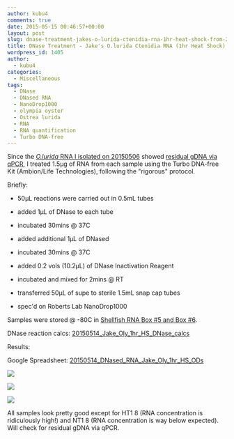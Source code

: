 ```yaml
---
author: kubu4
comments: true
date: 2015-05-15 00:46:57+00:00
layout: post
slug: dnase-treatment-jakes-o-lurida-ctenidia-rna-1hr-heat-shock-from-20150506
title: DNase Treatment - Jake's O.lurida Ctenidia RNA (1hr Heat Shock) from 20150506
wordpress_id: 1405
author:
  - kubu4
categories:
  - Miscellaneous
tags:
  - DNase
  - DNased RNA
  - NanoDrop1000
  - olympia oyster
  - Ostrea lurida
  - RNA
  - RNA quantification
  - Turbo DNA-free
---
```


Since the [_O.lurida_ RNA I isolated on 20150506](2015/05/06/rna-isolation-jakes-o-lurida-ctenidia-1hr-heat-stress-from-20150422.html) showed [residual gDNA via qPCR](2015/05/12/qpcr-jake-o-lurida-ctenidia-rna-heat-shock-samples-from-20150506.html), I treated 1.5μg of RNA from each sample using the Turbo DNA-free Kit (Ambion/Life Technologies), following the "rigorous" protocol.

Briefly:




    
  * 50μL reactions were carried out in 0.5mL tubes

    
  * added 1μL of DNase to each tube

    
  * incubated 30mins @ 37C

    
  * added additional 1μL of DNased

    
  * incubated 30mins @ 37C

    
  * added 0.2 vols (10.2μL) of DNase Inactivation Reagent

    
  * incubated and mixed for 2mins @ RT

    
  * transferred 50μL of supe to sterile 1.5mL snap cap tubes

    
  * spec'd on Roberts Lab NanoDrop1000



Samples were stored @ -80C in [Shellfish RNA Box #5 and Box #6](httpss://docs.google.com/spreadsheet/ccc?key=0AmS_90rPaQMzcHdyU1d0MDVMLWpaTWdadnJSd0M4UUE&usp=sharing).

DNase reaction calcs: [20150514_Jake_Oly_1hr_HS_DNase_calcs](httpss://docs.google.com/spreadsheets/d/1KS3tJand0vKSs6ZJk9t-hChZYmM0--RhcXiR8gDOlYo/edit?usp=sharing)







Results:

Google Spreadsheet: [20150514_DNased_RNA_Jake_Oly_1hr_HS_ODs](httpss://docs.google.com/spreadsheets/d/1qzfmdoxPG6nP3F5jB23QSREy1S72FxnBW8jwSdxqjZE/edit?usp=sharing)



[![](https://eagle.fish.washington.edu/Arabidopsis/20150514_DNased_RNA_Jake_oly_1hr_HS_ODs.JPG)](http://eagle.fish.washington.edu/Arabidopsis/20150514_DNased_RNA_Jake_oly_1hr_HS_ODs.JPG)



[![](https://eagle.fish.washington.edu/Arabidopsis/20150514_DNased_RNA_Jake_oly_1hr_HS_plots_01.JPG)](http://eagle.fish.washington.edu/Arabidopsis/20150514_DNased_RNA_Jake_oly_1hr_HS_plots_01.JPG)



[![](https://eagle.fish.washington.edu/Arabidopsis/20150514_DNased_RNA_Jake_oly_1hr_HS_plots_02.JPG)](http://eagle.fish.washington.edu/Arabidopsis/20150514_DNased_RNA_Jake_oly_1hr_HS_plots_02.JPG)



All samples look pretty good except for HT1 8 (RNA concentration is ridiculously high!) and NT1 8 (RNA concentration is way below expected). Will check for residual gDNA via qPCR.
